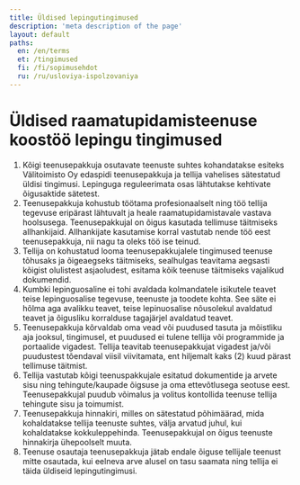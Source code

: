 ```yaml
---
title: Üldised lepingutingimused
description: 'meta description of the page'
layout: default
paths:
  en: /en/terms
  et: /tingimused
  fi: /fi/sopimusehdot
  ru: /ru/usloviya-ispolzovaniya
---
```


# Üldised raamatupidamisteenuse koostöö lepingu tingimused

1. Kõigi teenusepakkuja osutavate teenuste suhtes kohandatakse esiteks Välitoimisto Oy edaspidi teenusepakkuja ja tellija vahelises sätestatud üldisi tingimusi. Lepinguga reguleerimata osas lähtutakse kehtivate õigusaktide sätetest.
1. Teenusepakkuja kohustub töötama profesionaalselt ning töö tellija tegevuse eripärast lähtuvalt ja heale raamatupidamistavale vastava hoolsusega. Teenusepakkujal on õigus kasutada tellimuse täitmiseks allhankijaid. Allhankijate kasutamise korral vastutab nende töö eest teenusepakkuja, nii nagu ta oleks töö ise teinud.
1. Tellija on kohustatud looma teenusepakkujalele tingimused teenuse tõhusaks ja õigeaegseks täitmiseks, sealhulgas teavitama aegsasti kõigist olulistest asjaoludest, esitama kõik teenuse täitmiseks vajalikud dokumendid.
1. Kumbki lepinguosaline ei tohi avaldada kolmandatele isikutele teavet teise lepinguosalise tegevuse, teenuste ja toodete kohta. See säte ei hõlma aga avalikku teavet, teise lepinuosalise nõusolekul avaldatud teavet ja õigusliku korralduse tagajärjel avaldatud teavet.
1. Teenusepakkuja kõrvaldab oma vead või puudused tasuta ja mõistliku aja jooksul, tingimusel, et puudused ei tulene tellija või programmide ja portaalide vigadest. Tellija teavitab teenusepakkujat vigadest ja/või puudustest tõendaval viisil viivitamata, ent hiljemalt kaks (2) kuud pärast tellimuse täitmist.
1. Tellija vastutab kõigi teenuspakkujale esitatud dokumentide ja arvete sisu ning tehingute/kaupade õigsuse ja oma ettevõtlusega seotuse eest. Teenusepakkujal puudub võimalus ja volitus kontollida teenuse tellija tehingute sisu ja toimumist.
1. Teenusepakkuja hinnakiri, milles on sätestatud põhimäärad, mida kohaldatakse tellija teenuste suhtes, välja arvatud juhul, kui kohaldatakse kokkuleppehinda. Teenusepakkujal on õigus teenuste hinnakirja ühepoolselt muuta.
1. Teenuse osautaja teenusepakkuja jätab endale õiguse tellijale teenust mitte osautada, kui eelneva arve alusel on tasu saamata ning tellija ei täida üldiseid lepingutingimusi.
